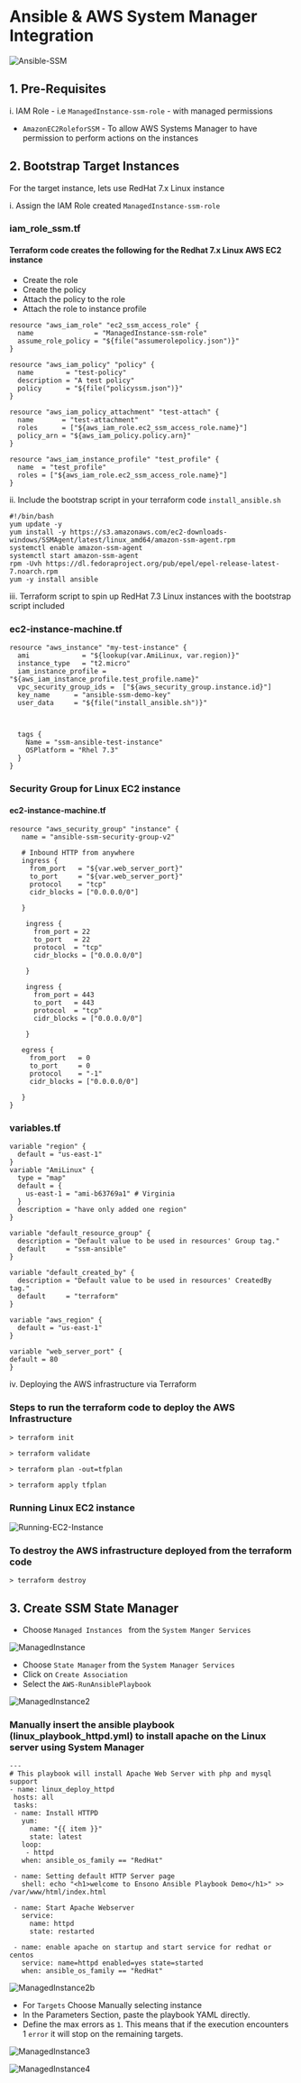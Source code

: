 # Ansible & AWS System Manager Integration 

![Ansible-SSM](https://github.com/lethompson/ansible-ssm-automation/blob/master/Ansible.png)


## 1. Pre-Requisites

i. IAM Role - i.e ``` ManagedInstance-ssm-role ``` - with managed permissions


*  ``` AmazonEC2RoleforSSM ``` - To allow AWS Systems Manager to have permission to perform actions on the instances

## 2. Bootstrap Target Instances


For the target instance, lets use RedHat 7.x Linux instance

i. Assign the IAM Role created ``` ManagedInstance-ssm-role ```

### iam_role_ssm.tf 
#### Terraform code creates the following for the Redhat 7.x Linux AWS EC2 instance
- Create the role
- Create the policy
- Attach the policy to the role
- Attach the role to instance profile

``` 
resource "aws_iam_role" "ec2_ssm_access_role" {
  name               = "ManagedInstance-ssm-role"
  assume_role_policy = "${file("assumerolepolicy.json")}"
}

resource "aws_iam_policy" "policy" {
  name        = "test-policy"
  description = "A test policy"
  policy      = "${file("policyssm.json")}"
}

resource "aws_iam_policy_attachment" "test-attach" {
  name       = "test-attachment"
  roles      = ["${aws_iam_role.ec2_ssm_access_role.name}"]
  policy_arn = "${aws_iam_policy.policy.arn}"
}

resource "aws_iam_instance_profile" "test_profile" {
  name  = "test_profile"
  roles = ["${aws_iam_role.ec2_ssm_access_role.name}"]
}
``` 


ii. Include the bootstrap script in your terraform code ``` install_ansible.sh ```

``` 
#!/bin/bash
yum update -y
yum install -y https://s3.amazonaws.com/ec2-downloads-windows/SSMAgent/latest/linux_amd64/amazon-ssm-agent.rpm
systemctl enable amazon-ssm-agent
systemctl start amazon-ssm-agent
rpm -Uvh https://dl.fedoraproject.org/pub/epel/epel-release-latest-7.noarch.rpm
yum -y install ansible

```

iii. Terraform script to spin up RedHat 7.3 Linux instances with the bootstrap script included

### ec2-instance-machine.tf
```
resource "aws_instance" "my-test-instance" {
  ami             = "${lookup(var.AmiLinux, var.region)}"
  instance_type   = "t2.micro"
  iam_instance_profile = "${aws_iam_instance_profile.test_profile.name}" 
  vpc_security_group_ids =  ["${aws_security_group.instance.id}"]
  key_name      = "ansible-ssm-demo-key"
  user_data     = "${file("install_ansible.sh")}"
   
  

  tags {
    Name = "ssm-ansible-test-instance"
    OSPlatform = "Rhel 7.3"
  }
}
```

### Security Group for Linux EC2 instance
#### ec2-instance-machine.tf

```
resource "aws_security_group" "instance" {
   name = "ansible-ssm-security-group-v2"

   # Inbound HTTP from anywhere
   ingress {
     from_port   = "${var.web_server_port}"
     to_port     = "${var.web_server_port}"
     protocol    = "tcp"
     cidr_blocks = ["0.0.0.0/0"]

   }

    ingress {
      from_port = 22
      to_port   = 22
      protocol  = "tcp"
      cidr_blocks = ["0.0.0.0/0"]

    }

    ingress {
      from_port = 443
      to_port   = 443
      protocol  = "tcp"
      cidr_blocks = ["0.0.0.0/0"]

    }

   egress {
     from_port   = 0
     to_port     = 0
     protocol    = "-1"
     cidr_blocks = ["0.0.0.0/0"]

   }
}
```

### variables.tf

```
variable "region" {
  default = "us-east-1"
}
variable "AmiLinux" {
  type = "map"
  default = {
    us-east-1 = "ami-b63769a1" # Virginia
  }
  description = "have only added one region"
}

variable "default_resource_group" {
  description = "Default value to be used in resources' Group tag."
  default     = "ssm-ansible"
}

variable "default_created_by" {
  description = "Default value to be used in resources' CreatedBy tag."
  default     = "terraform"
}

variable "aws_region" {
  default = "us-east-1"
}

variable "web_server_port" {
default = 80
}
```

iv. Deploying the AWS infrastructure via Terraform
 ### Steps to run the terraform code to deploy the AWS Infrastructure
 
 ```
 > terraform init
 ```
 
 ```
 > terraform validate
 ```
 
 ```
 > terraform plan -out=tfplan
 ```
 
 ```
 > terraform apply tfplan
 ```
### Running Linux EC2 instance

![Running-EC2-Instance](https://github.com/lethompson/ansible-ssm-automation/blob/master/SSM-Project1.PNG)


 ### To destroy the AWS infrastructure deployed from the terraform code
  
 ```
 > terraform destroy
 ```
 
 ## 3. Create SSM State Manager
 
 * Choose ```Managed Instances ``` from the ``` System Manger Services ```
 
 ![ManagedInstance](https://github.com/lethompson/ansible-ssm-automation/blob/master/SSM-Project5.PNG)
 
 * Choose ``` State Manager ``` from the ``` System Manager Services ```
 * Click on ``` Create Association ```
 * Select the ``` AWS-RunAnsiblePlaybook ```
 
 ![ManagedInstance2](https://github.com/lethompson/ansible-ssm-automation/blob/master/SSM-Project7.PNG)
 
 ### Manually insert the ansible playbook (linux_playbook_httpd.yml) to install apache on the Linux server using System Manager 
 
 ```
 ---
# This playbook will install Apache Web Server with php and mysql support
- name: linux_deploy_httpd
  hosts: all
  tasks:
  - name: Install HTTPD
    yum:
      name: "{{ item }}"
      state: latest
    loop:
     - httpd
    when: ansible_os_family == "RedHat"

  - name: Setting default HTTP Server page
    shell: echo "<h1>welcome to Ensono Ansible Playbook Demo</h1>" >> /var/www/html/index.html

  - name: Start Apache Webserver
    service:
      name: httpd
      state: restarted

  - name: enable apache on startup and start service for redhat or centos
    service: name=httpd enabled=yes state=started
    when: ansible_os_family == "RedHat"
 ```
 ![ManagedInstance2b](https://github.com/lethompson/ansible-ssm-automation/blob/master/SSM-Project8.PNG)
 
 * For ``` Targets ``` Choose Manually selecting instance
 * In the Parameters Section, paste the playbook YAML directly.
 * Define the max errors as ``` 1 ```. This means that if the execution encounters 1 ``` error ``` it will stop on the remaining targets.
 
 ![ManagedInstance3](https://github.com/lethompson/ansible-ssm-automation/blob/master/SSM-Project9.PNG)
 
 ![ManagedInstance4](https://github.com/lethompson/ansible-ssm-automation/blob/master/SSM-Project10.PNG)
 
 
